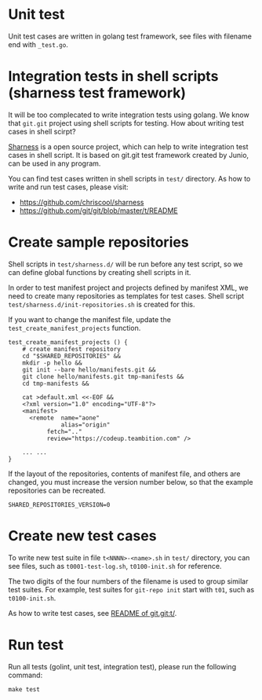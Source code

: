 # Unit test

Unit test cases are written in golang test framework, see files with filename
end with `_test.go`.


# Integration tests in shell scripts (sharness test framework)

It will be too complecated to write integration tests using golang. We know
that `git.git` project using shell scripts for testing.  How about writing
test cases in shell scirpt?

[Sharness](https://github.com/chriscool/sharness) is a open source project,
which can help to write integration test cases in shell script. It is based
on git.git test framework created by Junio, can be used in any program.

You can find test cases written in shell scripts in `test/` directory.
As how to write and run test cases, please visit:

* https://github.com/chriscool/sharness
* https://github.com/git/git/blob/master/t/README


# Create sample repositories

Shell scripts in `test/sharness.d/` will be run before any test script, so we
can define global functions by creating shell scripts in it.

In order to test manifest project and projects defined by manifest XML, we
need to create many repositories as templates for test cases.  Shell script
` test/sharness.d/init-repositories.sh` is created for this.

If you want to change the manifest file, update the `test_create_manifest_projects`
function.

    test_create_manifest_projects () {
    	# create manifest repository
    	cd "$SHARED_REPOSITORIES" &&
    	mkdir -p hello &&
    	git init --bare hello/manifests.git &&
    	git clone hello/manifests.git tmp-manifests &&
    	cd tmp-manifests &&
    
    	cat >default.xml <<-EOF &&
    	<?xml version="1.0" encoding="UTF-8"?>
    	<manifest>
    	  <remote  name="aone"
    	           alias="origin"
    		   fetch=".."
    		   review="https://codeup.teambition.com" />
    
        ... ...
    }

If the layout of the repositories, contents of manifest file, and others are
changed, you must increase the version number below, so that the example
repositories can be recreated.

    SHARED_REPOSITORIES_VERSION=0


# Create new test cases

To write new test suite in file `t<NNNN>-<name>.sh` in `test/` directory,
you can see files, such as `t0001-test-log.sh`, `t0100-init.sh` for reference.

The two digits of the four numbers of the filename is used to group similar
test suites.  For example, test suites for `git-repo init` start with `t01`,
such as `t0100-init.sh`.

As how to write test cases, see [README of git.git:t/](https://github.com/git/git/blob/master/t/README).

# Run test

Run all tests (golint, unit test, integration test), please run the following command:

    make test
